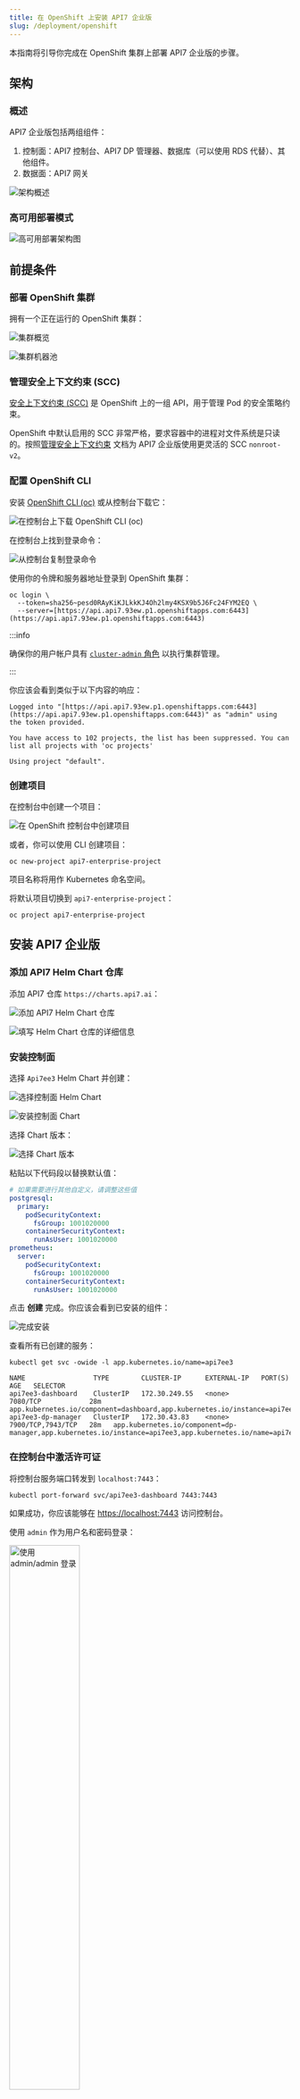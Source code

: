 ```yaml
---
title: 在 OpenShift 上安装 API7 企业版
slug: /deployment/openshift
---
```


本指南将引导你完成在 OpenShift 集群上部署 API7 企业版的步骤。

## 架构

### 概述

API7 企业版包括两组组件：

1. 控制面：API7 控制台、API7 DP 管理器、数据库（可以使用 RDS 代替）、其他组件。
2. 数据面：API7 网关

![架构概述](https://static.apiseven.com/uploads/2024/04/12/jdit8lBM_1.png)

### 高可用部署模式

![高可用部署架构图](https://static.apiseven.com/uploads/2024/04/12/71h8UOEy_2.png)

## 前提条件

### 部署 OpenShift 集群

拥有一个正在运行的 OpenShift 集群：

![集群概览](https://static.apiseven.com/uploads/2024/04/12/d0bHSGin_3.png)

![集群机器池](https://static.apiseven.com/uploads/2024/04/12/HGuUkgnc_4.png)

### 管理安全上下文约束 (SCC)

[安全上下文约束 (SCC)](https://docs.openshift.com/container-platform/3.11/architecture/additional_concepts/authorization.html#security-context-constraints) 是 OpenShift 上的一组 API，用于管理 Pod 的安全策略约束。

OpenShift 中默认启用的 SCC 非常严格，要求容器中的进程对文件系统是只读的。按照[管理安全上下文约束](https://docs.openshift.com/dedicated/authentication/managing-security-context-constraints.html) 文档为 API7 企业版使用更灵活的 SCC `nonroot-v2`。

### 配置 OpenShift CLI

安装 [OpenShift CLI (oc)](https://docs.openshift.com/container-platform/4.12/cli_reference/openshift_cli/getting-started-cli.html#installing-openshift-cli) 或从控制台下载它：

![在控制台上下载 OpenShift CLI (oc)](https://static.apiseven.com/uploads/2024/04/12/HprnNscc_5.png)

在控制台上找到登录命令：

![从控制台复制登录命令](https://static.apiseven.com/uploads/2024/04/12/r4W6gsFW_6.png)

使用你的令牌和服务器地址登录到 OpenShift 集群：

```shell
oc login \
  --token=sha256~pesd0RAyKiKJLkkKJ4Oh2lmy4KSX9b5J6Fc24FYM2EQ \
  --server=[https://api.api7.93ew.p1.openshiftapps.com:6443](https://api.api7.93ew.p1.openshiftapps.com:6443)
````

:::info

确保你的用户帐户具有 [`cluster-admin` 角色](https://docs.openshift.com/container-platform/3.11/architecture/additional_concepts/authorization.html#roles) 以执行集群管理。

:::

你应该会看到类似于以下内容的响应：

```text
Logged into "[https://api.api7.93ew.p1.openshiftapps.com:6443](https://api.api7.93ew.p1.openshiftapps.com:6443)" as "admin" using the token provided.

You have access to 102 projects, the list has been suppressed. You can list all projects with 'oc projects'

Using project "default".
```

### 创建项目

在控制台中创建一个项目：

![在 OpenShift 控制台中创建项目](about:sanitized)

或者，你可以使用 CLI 创建项目：

```shell
oc new-project api7-enterprise-project
```

项目名称将用作 Kubernetes 命名空间。

将默认项目切换到 `api7-enterprise-project`：

```shell
oc project api7-enterprise-project
```

## 安装 API7 企业版

### 添加 API7 Helm Chart 仓库

添加 API7 仓库 `https://charts.api7.ai`：

![添加 API7 Helm Chart 仓库](about:sanitized)

![填写 Helm Chart 仓库的详细信息](about:sanitized)

### 安装控制面

选择 `Api7ee3` Helm Chart 并创建：

![选择控制面 Helm Chart](about:sanitized)

![安装控制面 Chart](about:sanitized)

选择 Chart 版本：

![选择 Chart 版本](about:sanitized)

粘贴以下代码段以替换默认值：

```yaml
# 如果需要进行其他自定义，请调整这些值
postgresql:
  primary:
    podSecurityContext:
      fsGroup: 1001020000
    containerSecurityContext:
      runAsUser: 1001020000
prometheus:
  server:
    podSecurityContext:
      fsGroup: 1001020000
    containerSecurityContext:
      runAsUser: 1001020000
```

点击 **创建** 完成。你应该会看到已安装的组件：

![完成安装](about:sanitized)

查看所有已创建的服务：

```shell
kubectl get svc -owide -l app.kubernetes.io/name=api7ee3

NAME                 TYPE        CLUSTER-IP      EXTERNAL-IP   PORT(S)             AGE   SELECTOR
api7ee3-dashboard    ClusterIP   172.30.249.55   <none>        7080/TCP            28m  app.kubernetes.io/component=dashboard,app.kubernetes.io/instance=api7ee3,app.kubernetes.io/name=api7ee3
api7ee3-dp-manager   ClusterIP   172.30.43.83    <none>        7900/TCP,7943/TCP   28m   app.kubernetes.io/component=dp-manager,app.kubernetes.io/instance=api7ee3,app.kubernetes.io/name=api7ee3
```

### 在控制台中激活许可证

将控制台服务端口转发到 `localhost:7443`：

```shell
kubectl port-forward svc/api7ee3-dashboard 7443:7443
```

如果成功，你应该能够在 [https://localhost:7443](https://localhost:7443) 访问控制台。

使用 `admin` 作为用户名和密码登录：

<div style={{textAlign: 'center'}}>
<img
  src="https://static.apiseven.com/uploads/2024/04/13/7OvbvbFZ_14.png"
  alt="使用 admin/admin 登录"
  width="50%"
/>
</div>

然后上传你的许可证。如果你没有许可证，可以[申请 30 天试用许可证](https://api7.ai/try?product=enterprise)。

<div style={{textAlign: 'center'}}>
<img
  src="https://static.apiseven.com/uploads/2024/08/09/1V8Tgsw3_generate-licnese-1.png"
  alt="上传许可证"
  width="50%"
/>
</div>

选择 **激活**：

<div style={{textAlign: 'center'}}>
<img
  src="https://static.apiseven.com/uploads/2024/08/09/zMljBUnq_updated-license.png"
  alt="激活许可证"
  width="60%"
/>
</div>

现在你应该会被重定向到控制台主界面。

### 添加控制面地址

在添加更多[网关实例](../key-concepts/gateway-groups.md)之前，首先配置控制面的连接地址。

在同一个集群中，数据面和控制面遵循 \`https://{service-